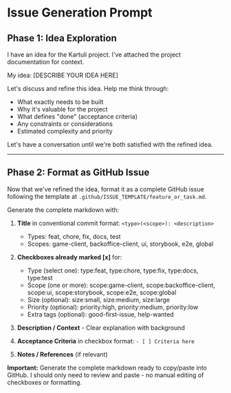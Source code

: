 # Issue Generation Prompt

## Phase 1: Idea Exploration

I have an idea for the Kartuli project. I've attached the project documentation for context.

My idea: [DESCRIBE YOUR IDEA HERE]

Let's discuss and refine this idea. Help me think through:
- What exactly needs to be built
- Why it's valuable for the project
- What defines "done" (acceptance criteria)
- Any constraints or considerations
- Estimated complexity and priority

Let's have a conversation until we're both satisfied with the refined idea.

---

## Phase 2: Format as GitHub Issue

Now that we've refined the idea, format it as a complete GitHub issue following the template at `.github/ISSUE_TEMPLATE/feature_or_task.md`.

Generate the complete markdown with:

1. **Title** in conventional commit format: `<type>(<scope>): <description>`
   - Types: feat, chore, fix, docs, test
   - Scopes: game-client, backoffice-client, ui, storybook, e2e, global

2. **Checkboxes already marked [x]** for:
   - Type (select one): type:feat, type:chore, type:fix, type:docs, type:test
   - Scope (one or more): scope:game-client, scope:backoffice-client, scope:ui, scope:storybook, scope:e2e, scope:global
   - Size (optional): size:small, size:medium, size:large
   - Priority (optional): priority:high, priority:medium, priority:low
   - Extra tags (optional): good-first-issue, help-wanted

3. **Description / Context** - Clear explanation with background

4. **Acceptance Criteria** in checkbox format: `- [ ] Criteria here`

5. **Notes / References** (if relevant)

**Important:** Generate the complete markdown ready to copy/paste into GitHub. I should only need to review and paste - no manual editing of checkboxes or formatting.
